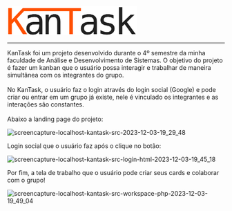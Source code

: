 <img src="https://github.com/Tobias-Melo/KanTask/blob/main/static/img/logos/logo_dark.svg" width="300px">
<hr>

KanTask foi um projeto desenvolvido durante o 4º semestre da minha faculdade de Análise e Desenvolvimento de Sistemas. O objetivo do projeto é fazer um kanban que o usuário possa interagir e trabalhar de maneira simultânea com os integrantes do grupo.<br>
<br>
No KanTask, o usuário faz o login através do login social (Google) e pode criar ou entrar em um grupo já existe, nele é vinculado os integrantes e as interações são constantes.
<br>
<br>
Abaixo a landing page do projeto:
<br>

![screencapture-localhost-kantask-src-2023-12-03-19_29_48](https://github.com/Tobias-Melo/KanTask/assets/100003968/ba72b135-b221-4dad-a46c-7f066a203f31)


Login social que o usuário faz após o clique no botão:
<br>

![screencapture-localhost-kantask-src-login-html-2023-12-03-19_45_18](https://github.com/Tobias-Melo/KanTask/assets/100003968/9a0d6949-83b0-427b-92ef-e4b941ef33e4)


Por fim, a tela de trabalho que o usuário pode criar seus cards e colaborar com o grupo!
<br>

![screencapture-localhost-kantask-src-workspace-php-2023-12-03-19_49_04](https://github.com/Tobias-Melo/KanTask/assets/100003968/46c7e0e5-71f8-4438-a0c6-71136005c460)
